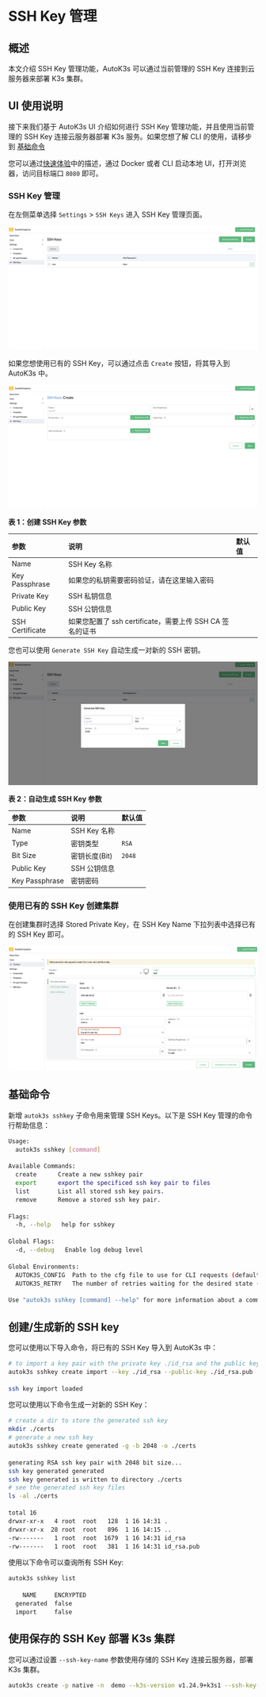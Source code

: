 # SSH Key 管理

## 概述

本文介绍 SSH Key 管理功能，AutoK3s 可以通过当前管理的 SSH Key 连接到云服务器来部署 K3s 集群。

## UI 使用说明

接下来我们基于 AutoK3s UI 介绍如何进行 SSH Key 管理功能，并且使用当前管理的 SSH Key 连接云服务器部署 K3s 服务。如果您想了解 CLI 的使用，请移步到 [基础命令](#基础命令)

您可以通过[快速体验](../README.md#快速体验)中的描述，通过 Docker 或者 CLI 启动本地 UI，打开浏览器，访问目标端口 `8080` 即可。

### SSH Key 管理

在左侧菜单选择 `Settings` > `SSH Keys` 进入 SSH Key 管理页面。

![](../../../assets/sshkey/sshkey-management.png)

如果您想使用已有的 SSH Key，可以通过点击 `Create` 按钮，将其导入到 AutoK3s 中。

![](../../../assets/sshkey/create-sshkey.png)

**表 1：创建 SSH Key 参数**

| 参数              | 说明                                       | 默认值
|:----------------|:-----------------------------------------| :-----------------
| Name            | SSH Key 名称                               |
| Key Passphrase  | 如果您的私钥需要密码验证，请在这里输入密码                    | 
| Private Key     | SSH 私钥信息                                 |
| Public Key      | SSH 公钥信息                                 |
| SSH Certificate | 如果您配置了 ssh certificate，需要上传 SSH CA 签名的证书 |

您也可以使用 `Generate SSH Key` 自动生成一对新的 SSH 密钥。

![](../../../assets/sshkey/generate-sshkey.png)

**表 2：自动生成 SSH Key 参数**

| 参数             | 说明           | 默认值
|:---------------|:-------------| :-----------------
| Name           | SSH Key 名称   |
| Type           | 密钥类型         | `RSA`
| Bit Size       | 密钥长度(Bit)    | `2048`
| Public Key     | SSH 公钥信息     |
| Key Passphrase | 密钥密码         |

### 使用已有的 SSH Key 创建集群

在创建集群时选择 Stored Private Key，在 SSH Key Name 下拉列表中选择已有的 SSH Key 即可。

![](../../../assets/sshkey/create-cluster-with-sshkey.png)

## 基础命令

新增 `autok3s sshkey` 子命令用来管理 SSH Keys。以下是 SSH Key 管理的命令行帮助信息：

```sh
Usage:
  autok3s sshkey [command]

Available Commands:
  create      Create a new sshkey pair
  export      export the specificed ssh key pair to files
  list        List all stored ssh key pairs.
  remove      Remove a stored ssh key pair.

Flags:
  -h, --help   help for sshkey

Global Flags:
  -d, --debug   Enable log debug level

Global Environments:
  AUTOK3S_CONFIG  Path to the cfg file to use for CLI requests (default ~/.autok3s)
  AUTOK3S_RETRY   The number of retries waiting for the desired state (default 20)

Use "autok3s sshkey [command] --help" for more information about a command.
```

## 创建/生成新的 SSH key

您可以使用以下导入命令，将已有的 SSH Key 导入到 AutoK3s 中：

```bash
# to import a key pair with the private key ./id_rsa and the public key ./id_rsa.pub
autok3s sshkey create import --key ./id_rsa --public-key ./id_rsa.pub

ssh key import loaded
```

您可以使用以下命令生成一对新的 SSH Key：

```bash
# create a dir to store the generated ssh key
mkdir ./certs
# generate a new ssh key
autok3s sshkey create generated -g -b 2048 -o ./certs

generating RSA ssh key pair with 2048 bit size...
ssh key generated generated
ssh key generated is written to directory ./certs
# see the generated ssh key files
ls -al ./certs

total 16
drwxr-xr-x   4 root  root   128  1 16 14:31 .
drwxr-xr-x  28 root  root   896  1 16 14:15 ..
-rw-------   1 root  root  1679  1 16 14:31 id_rsa
-rw-------   1 root  root   381  1 16 14:31 id_rsa.pub
```

使用以下命令可以查询所有 SSH Key:

```bash
autok3s sshkey list

    NAME     ENCRYPTED
  generated  false
  import     false
```

## 使用保存的 SSH Key 部署 K3s 集群

您可以通过设置 `--ssh-key-name` 参数使用存储的 SSH Key 连接云服务器，部署 K3s 集群。

```bash
autok3s create -p native -n  demo --k3s-version v1.24.9+k3s1 --ssh-key-name import --master-ips 192.168.31.145
```
